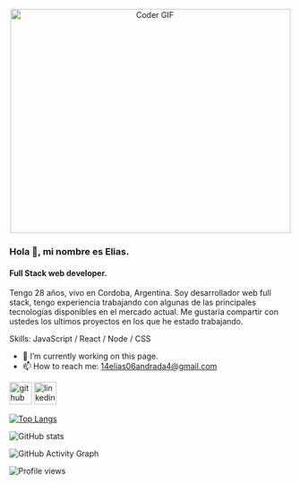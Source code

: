 <p align="center">

  <img src="https://sdk.bitmoji.com/render/panel/20054902-99777517205_2-s5-v1.png?transparent=1&palette=1&scale=2" alt="Coder GIF" width="500" height="400">
  
</p>

### Hola 👋, mi nombre es Elias.
#### Full Stack web developer.

Tengo 28 años, vivo en Cordoba, Argentina. Soy desarrollador web full stack, tengo experiencia trabajando con algunas de las principales tecnologías disponibles en el mercado actual. Me gustaría compartir con ustedes los ultimos proyectos en los que he estado trabajando.

Skills: JavaScript / React / Node / CSS

- 🔭 I’m currently working on this page. 
- 📫 How to reach me: 14elias06andrada4@gmail.com 


[<img src='https://cdn.jsdelivr.net/npm/simple-icons@3.0.1/icons/github.svg' alt='github' height='40'>](https://github.com/EEA94)  [<img src='https://cdn.jsdelivr.net/npm/simple-icons@3.0.1/icons/linkedin.svg' alt='linkedin' height='40'>](https://www.linkedin.com/in/https://www.linkedin.com/in/eliasandrada-dev//)  

[![Top Langs](https://github-readme-stats.vercel.app/api/top-langs/?username=EEA94)](https://github.com/anuraghazra/github-readme-stats)

![GitHub stats](https://github-readme-stats.vercel.app/api?username=EEA94&show_icons=true&count_private=true)  

![GitHub Activity Graph](https://activity-graph.herokuapp.com/graph?username=EEA94)  

![Profile views](https://gpvc.arturio.dev/EEA94)  
